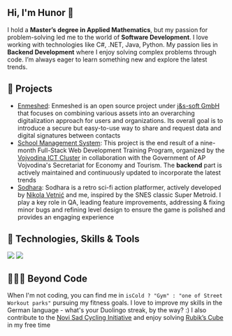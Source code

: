 <div>
  <section>
    <h1>Hi, I'm Hunor 👋</h1>
    <p>
      I hold a <strong>Master’s degree in Applied Mathematics</strong>, but my passion for problem-solving led me to the world of <strong>Software Development</strong>. I love working with technologies like C#, .NET, Java, Python. My passion lies in <strong>Backend Development</strong> where I enjoy solving complex problems through code. I’m always eager to learn something new and explore the latest trends.
    </p>
  </section>

  <section>
    <h2>🚀 Projects</h2>
    <ul>
      <li><a href="https://enmeshed.eu/">Enmeshed</a>: Enmeshed is an open source project under <a href="https://www.js-soft.com/en/">j&s-soft GmbH</a> that focuses on combining various assets into an overarching
digitalization approach for users and organizations. Its overall goal is to introduce a secure but easy-to-use way to share and request
data and digital signatures between contacts</li>
<li>
    <a href="https://github.com/HunorTotBagi/school-management-system">School Management System</a>: This project is the end result of a nine-month Full-Stack Web Development Training Program, organized by the 
    <a href="https://vojvodinaictcluster.org/">Vojvodina ICT Cluster</a> in collaboration with the Government of AP Vojvodina's Secretariat for Economy and Tourism. The <strong>backend</strong> part is actively maintained and continuously updated to incorporate the latest trends
</li>

  <li><a href="https://nikolavetnic.itch.io/sodhara">Sodhara</a>: Sodhara is a retro sci-fi action platformer, actively developed by <a href="https://github.com/NikolaVetnic">Nikola Vetnić</a> and me, inspired by the SNES classic Super Metroid. I play a key role in QA, leading feature improvements, addressing & fixing minor bugs and refining level design to ensure the game is polished and provides an engaging experience
</li>
    </ul>
  </section>

  <section>
    <h2>🔧 Technologies, Skills & Tools</h2>
    <div>
      <img src="https://skillicons.dev/icons?i=cs,java,py,js,dotnet,spring,hibernate,react,unity,mysql,postgres" />
      <img src="https://skillicons.dev/icons?i=docker,git,postman,windows,linux,visualstudio,vscode,eclipse,html,css" />
    </div>
  </section>

  <section>
    <h2>🚴‍♂️💪 Beyond Code</h2>
    <p>
      When I'm not coding, you can find me in <code>isCold ? "Gym" : "one of Street Workout parks"</code> pursuing my fitness goals. I love to improve my skills in the German language - what's your Duolingo streak, by the way? :) I also contribute to the <a href="https://nsbi.org.rs/en">Novi Sad Cycling Initiative</a> and enjoy solving <a href="https://en.wikipedia.org/wiki/Speedcubing">Rubik’s Cube</a> in my free time
    </p>
  </section>
</div>
